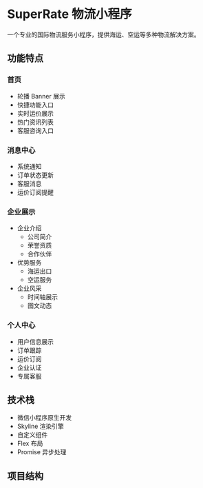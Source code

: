 # SuperRate 物流小程序

一个专业的国际物流服务小程序，提供海运、空运等多种物流解决方案。

## 功能特点

### 首页
- 轮播 Banner 展示
- 快捷功能入口
- 实时运价展示
- 热门资讯列表
- 客服咨询入口

### 消息中心
- 系统通知
- 订单状态更新
- 客服消息
- 运价订阅提醒

### 企业展示
- 企业介绍
  - 公司简介
  - 荣誉资质
  - 合作伙伴
- 优势服务
  - 海运出口
  - 空运服务
- 企业风采
  - 时间轴展示
  - 图文动态

### 个人中心
- 用户信息展示
- 订单跟踪
- 运价订阅
- 企业认证
- 专属客服

## 技术栈

- 微信小程序原生开发
- Skyline 渲染引擎
- 自定义组件
- Flex 布局
- Promise 异步处理

## 项目结构

